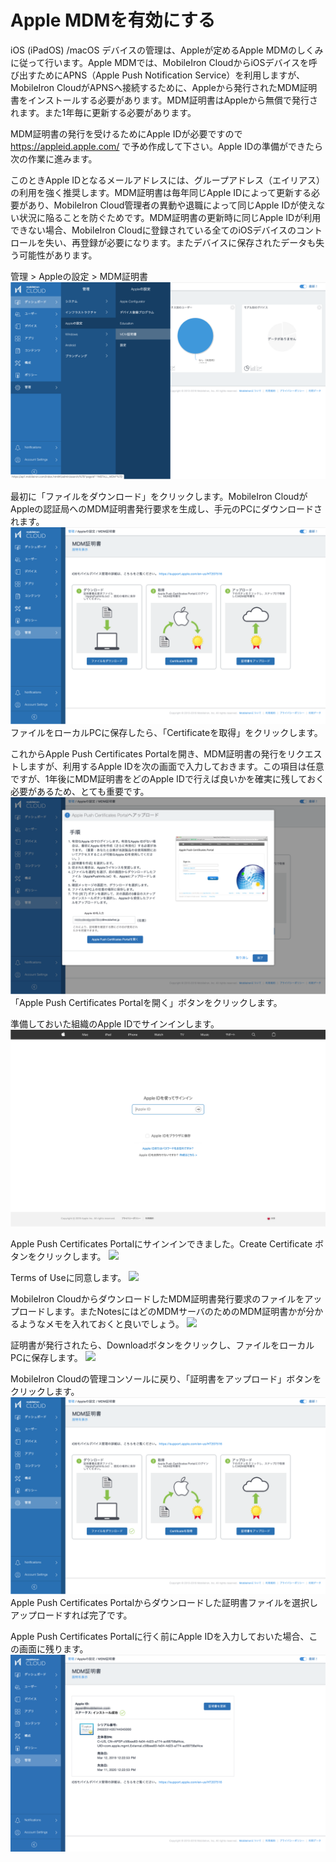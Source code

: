 # Apple MDMを有効にする

iOS (iPadOS) /macOS デバイスの管理は、Appleが定めるApple MDMのしくみに従って行います。Apple MDMでは、MobileIron CloudからiOSデバイスを呼び出すためにAPNS（Apple Push Notification Service）を利用しますが、MobileIron CloudがAPNSへ接続するために、Appleから発行されたMDM証明書をインストールする必要があります。MDM証明書はAppleから無償で発行されます。また1年毎に更新する必要があります。

MDM証明書の発行を受けるためにApple IDが必要ですので https://appleid.apple.com/ で予め作成して下さい。Apple IDの準備ができたら次の作業に進みます。

このときApple IDとなるメールアドレスには、グループアドレス（エイリアス）の利用を強く推奨します。MDM証明書は毎年同じApple IDによって更新する必要があり、MobileIron Cloud管理者の異動や退職によって同じApple IDが使えない状況に陥ることを防ぐためです。MDM証明書の更新時に同じApple IDが利用できない場合、MobileIron Cloudに登録されている全てのiOSデバイスのコントロールを失い、再登録が必要になります。またデバイスに保存されたデータも失う可能性があります。

管理 > Appleの設定 > MDM証明書
![](images/14B96DC2-2A1F-40A1-B1C7-6F65DD76AD2D.png)

最初に「ファイルをダウンロード」をクリックします。MobileIron CloudがAppleの認証局へのMDM証明書発行要求を生成し、手元のPCにダウンロードされます。
![](images/7B4D0199-3D00-4325-B6E6-B5D9B0C2F999.png)
ファイルをローカルPCに保存したら、「Certificateを取得」をクリックします。

これからApple Push Certificates Portalを開き、MDM証明書の発行をリクエストしますが、利用するApple IDを次の画面で入力しておきます。この項目は任意ですが、1年後にMDM証明書をどのApple IDで行えば良いかを確実に残しておく必要があるため、とても重要です。
![](images/91A5BB2F-8407-44E4-B779-297266A14602.png)
「Apple Push Certificates Portalを開く」ボタンをクリックします。

準備しておいた組織のApple IDでサインインします。
![](images/3EBFE5BA-09A5-4EB2-9368-1601701914E8.png)

Apple Push Certificates Portalにサインインできました。Create Certificate ボタンをクリックします。
![](images/E2B0620D-14DF-41B0-A1FC-56C5DDC4EC0B.png)

Terms of Useに同意します。
![](images/AFDEA3E2-174D-4CAF-8C45-6ECBDF8F829A.png)

MobileIron CloudからダウンロードしたMDM証明書発行要求のファイルをアップロードします。またNotesにはどのMDMサーバのためのMDM証明書かが分かるようなメモを入れておくと良いでしょう。
![](images/6920EF71-2965-4AE5-8DF1-E9B6319C1736.png)

証明書が発行されたら、Downloadボタンをクリックし、ファイルをローカルPCに保存します。
![](images/EFE031AE-EDB9-4550-9672-45DB6969F662.png)

MobileIron Cloudの管理コンソールに戻り、「証明書をアップロード」ボタンをクリックします。
![](images/FAFA1A17-2A14-488A-A237-88A154837361.png)
Apple Push Certificates Portalからダウンロードした証明書ファイルを選択しアップロードすれば完了です。

Apple Push Certificates Portalに行く前にApple IDを入力しておいた場合、この画面に残ります。
![](images/BC2557B3-8322-4713-920C-3676F7AE3415.png)

